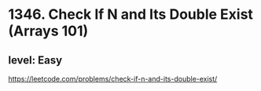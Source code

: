 # 1346. Check If N and Its Double Exist (Arrays 101)
## level: Easy

https://leetcode.com/problems/check-if-n-and-its-double-exist/
